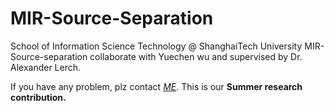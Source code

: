 # MIR-Source-Separation

School of Information Science Technology @ ShanghaiTech University
MIR-Source-separation collaborate with Yuechen wu and supervised by Dr. Alexander Lerch.

If you have any problem, plz contact [*ME*](mailto:maoymt@gmail.com). This is our **Summer research contribution.**
